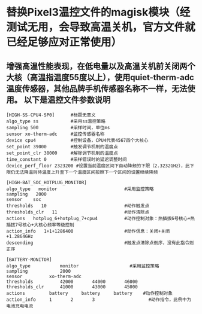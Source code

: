 替换Pixel3温控文件的magisk模块（经测试无用，会导致高温关机，官方文件就已经足够应对正常使用）
==============
增强高温性能表现，在低电量以及高温关机前关闭两个大核（高温指温度55度以上），使用quiet-therm-adc温度传感器，其他品牌手机传感器名称不一样，无法使用。
以下是温控文件参数说明
-------------------


```
[HIGH-SS-CPU4-SP0]      #标题无意义
algo_type ss            #采用ss温控策略
sampling 500            #采样时间，单位ms
sensor xo-therm-adc     #监控传感器名称
device cpu4             #控制设备，CPU4代表4567四个大核心
set_point 39000         #触发调节机制的温度点
set_point_clr 38000     #解除调节机制的温度点
time_constant 0         #采样错误时的延迟调整时间
device_perf_floor 2323200 #设置当前温度区间下自动降频的下限（2.3232GHz），此下限仍无法降温则待温度上升至下一个温度区间按照下一个区间的设置继续降频
```
```
[HIGH-BAT_SOC_HOTPLUG_MONITOR]
algo_type   monitor                         #采用监控策略
sampling   2000
sensor    soc
thresholds   10                             #动作触发点
thresholds_clr   11                         #动作清除点
actions   hotplug_6+hotplug_7+cpu4          #动作控制对象：热插拔6号核心+热插拔7号核心+大核心频率等级控制
action_info   1+1+1286400                   #动作信息：关闭+关闭+1.2864GHz
descending                                  #触发点清除点倒序，没有此指令则正序
```
```
[BATTERY-MONITOR]
algo_type       	monitor                   #采用监控策略
sampling        	2000                      
sensor			xo-therm-adc                    
thresholds      	42000		44000		46000     
thresholds_clr  	41000		43000		45000
actions 		battery		battery		battery    #动作控制对象
action_info		1		2		3                    #动作指令，此例中为电池充电电流
```
